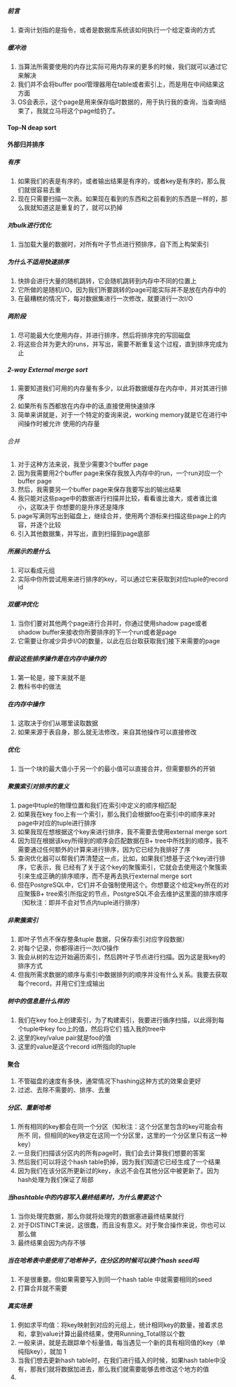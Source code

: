 ##### 前言
1. 查询计划指的是指令，或者是数据库系统该如何执⾏⼀个给定查询的⽅式
##### 缓冲池
1. 当算法所需要使⽤的内存⽐实际可⽤内存来的更多的时候，我们就可以通过它来解决
2. 我们并不会将buffer pool管理器⽤在table或者索引上，⽽是⽤在中间结果这⽅⾯
3. OS会表示，这个page是⽤来保存临时数据的，⽤于执⾏我的查询，当查询结束了，我就⽴⻢将这个page给扔了。
#### Top-N deap sort
#### 外部归并排序
##### 有序
1. 如果我们的表是有序的，或者输出结果是有序的，或者key是有序的，那么我们就很容易去重
2. 现在只需要扫描一次表。如果现在看到的东西和之前看到的东西是一样的，那么我就知道这是重复的了，就可以扔掉
##### 对bulk进行优化
1. 当加载大量的数据时，对所有叶子节点进行预排序，自下而上构架索引
##### 为什么不适用快速排序
1. 快排会进⾏⼤量的随机跳转，它会随机跳转到内存中不同的位置上
2. 它所做的是随机I/O，因为我们所要跳转的page可能实际并不是放在内存中的
3. 在最糟糕的情况下，每对数据集进⾏⼀次修改，就要进⾏⼀次I/O
##### 两阶段
1. 尽可能最大化使用内存，并进行排序，然后将排序完的写回磁盘
2. 将这些合并为更大的runs，并写出，需要不断重复这个过程，直到排序完成为止
##### 2-way External merge sort
1. 需要知道我们可⽤的内存量有多少，以此将数据缓存在内存中，并对其进⾏排序
2. 如果所有东⻄都放在内存中的话,直接使用快速排序
3. 简单来讲就是，对于⼀个特定的查询来说，working memory就是它在进⾏中间操作时被允许 使⽤的内存量
###### 合并
1. 对于这种⽅法来说，我⾄少需要3个buffer page
2. 因为我需要⽤2个buffer page来保存我放⼊内存中的run，⼀个run对应⼀个buffer page
3. 然后，我需要另⼀个buffer page来保存我要写出的输出结果
4. 我只能对这些page中的数据进⾏扫描并⽐较，看看谁⽐谁⼤，或者谁⽐谁⼩，这取决于 你想要的是升序还是降序
5. page写满则写出到磁盘上，继续合并，使用两个游标来扫描这些page上的内容，并逐个比较
6. 引入其他数据集，并写出，直到扫描到page底部
##### 所展示的是什么
1. 可以看成元组
2. 实际中你所尝试⽤来进⾏排序的key，可以通过它来获取到对应tuple的record id
##### 双缓冲优化
1. 当你们要对其他两个page进⾏合并时，你通过使⽤shadow page或者shadow buffer来接收你所要排序的下⼀个run或者是page
2. 它需要让你减少异步I/O的数量，以此在后台取获取我们接下来需要的page
##### 假设这些排序操作是在内存中操作的
1. 第一轮是，接下来就不是
2. 教科书中的做法
##### 在内存中操作
1. 这取决于你们从哪里读取数据
2. 如果来源于表自身，那么就无法修改，来自其他操作可以直接修改
##### 优化
1. 当一个块的最大值小于另一个的最小值可以直接合并，但需要额外的开销
##### 聚簇索引对排序的意义
1. page中tuple的物理位置和我们在索引中定义的顺序相匹配
2. 如果我在key foo上有⼀个索引，那么我们会根据foo在索引中的顺序来对page中对应的tuple进⾏排序
3. 如果我现在想根据这个key来进⾏排序，我不需要去使⽤external merge sort
4. 因为现在根据该key所得到的顺序会匹配数据在B+ tree中所找到的顺序，我不需要通过任何额外的计算来进⾏排序，因为它已经为我排好了序
5. 查询优化器可以帮我们弄清楚这⼀点，⽐如，如果我们想基于这个key进⾏排序，它表示，我 已经有了关于这个key的聚簇索引，它就会去使⽤这个聚簇索引来⽣成正确的排序顺序，⽽不是再去执⾏external merge sort
6. 但在PostgreSQL中，它们并不会强制使⽤这个。你想要这个给定key所在的对应聚簇B+ tree索引所指定的节点，PostgreSQL不会去维护这⾥⾯的排序顺序（知秋注：即并不会对节点内tuple进⾏排序）
##### 非聚簇索引
1. 即叶⼦节点不保存整条tuple 数据，只保存索引对应字段数据）
2. 对每个记录，你都得进⾏⼀次I/O操作
3. 我会从树的左边开始遍历索引，然后跨叶⼦节点进⾏扫描。因为这是我key的排序⽅式
4. 但我所需求数据的顺序与索引中数据排列的顺序并没有什么关系。我要去获取每个record，并⽤它们⽣成输出
##### 树中的信息是什么样的
1. 我们在key foo上创建索引，为了构建索引，我要进⾏循序扫描，以此得到每个tuple中key foo上的值，然后将它们 插⼊我的tree中
2. 这⾥的key/value pair就是foo的值
3. 这⾥的value是这个record id所指向的tuple
#### 聚合
1. 不管磁盘的速度有多快，通常情况下hashing这种⽅式的效果会更好
2. 过滤、去除不需要的、排序、去重

##### 分区、重新哈希
1. 所有相同的key都会在同⼀个分区（知秋注：这个分区⾥包含的key可能会有所不 同，但相同的key铁定在这同⼀个分区⾥，这⾥的⼀个分区⾥只有这⼀种key）
2. ⼀旦我们扫描该分区内的所有page时，我们会去计算我们想要的答案
3. 然后我们可以将这个hash table扔掉，因为我们知道它已经⽣成了⼀个结果
4. 因为我们在该分区所更新过的key，永远不会在其他分区中被更新了。因为hash处理为我们保证了局部
##### 当hashtable中的内容写入最终结果时，为什么需要这个
1. 当你处理完数据，那么你就将处理完的数据塞进最终结果就⾏
2. 对于DISTINCT来说，这很蠢，⽽且没有意义。对于聚合操作来说，你也可以那么做
3. 最终结果会因为内存不够
##### 当在哈希表中是使用了哈希种子，在分区的时候可以换个hash seed吗
1. 不是很重要。但如果需要写入到同一个hash table 中就需要相同的seed
2. 打算合并就不需要
##### 真实场景
1. 例如求平均值：将key映射到对应的元组上，统计相同key的数量，接着求总和，拿到value计算出最终结果，使用Running_Total除以个数
2. ⼀般来讲，就是去跟踪单个标量值，每当遇⻅⼀个新的具有相同值的key（单纯指key），就加 1
3. 当我们想去更新hash table时，在我们进⾏插⼊的时候，如果hash table中没有，那我们就将数据加进去，那么我们就需要能够去修改这个地⽅的值
4.               
